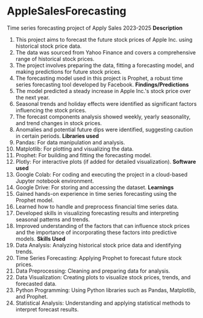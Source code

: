 # AppleSalesForecasting
Time series forecasting project of Apply Sales 2023-2025 
**Description**
1. This project aims to forecast the future stock prices of Apple Inc. using historical stock price data.
2. The data was sourced from Yahoo Finance and covers a comprehensive range of historical stock prices.
3. The project involves preparing the data, fitting a forecasting model, and making predictions for future stock prices.
4. The forecasting model used in this project is Prophet, a robust time series forecasting tool developed by Facebook.
**Findings/Predictions**
1. The model predicted a steady increase in Apple Inc.'s stock price over the next year.
2. Seasonal trends and holiday effects were identified as significant factors influencing the stock prices.
3. The forecast components analysis showed weekly, yearly seasonality, and trend changes in stock prices.
4. Anomalies and potential future dips were identified, suggesting caution in certain periods.
**Libraries used**
1. Pandas: For data manipulation and analysis.
2. Matplotlib: For plotting and visualizing the data.
3. Prophet: For building and fitting the forecasting model.
4. Plotly: For interactive plots (if added for detailed visualization).
**Software used**
1. Google Colab: For coding and executing the project in a cloud-based Jupyter notebook environment.
2. Google Drive: For storing and accessing the dataset.
**Learnings**
1. Gained hands-on experience in time series forecasting using the Prophet model.
2. Learned how to handle and preprocess financial time series data.
3. Developed skills in visualizing forecasting results and interpreting seasonal patterns and trends.
4. Improved understanding of the factors that can influence stock prices and the importance of incorporating these factors into predictive models.
**Skills Used**
1. Data Analysis: Analyzing historical stock price data and identifying trends.
2. Time Series Forecasting: Applying Prophet to forecast future stock prices.
3. Data Preprocessing: Cleaning and preparing data for analysis.
4. Data Visualization: Creating plots to visualize stock prices, trends, and forecasted data.
5. Python Programming: Using Python libraries such as Pandas, Matplotlib, and Prophet.
6. Statistical Analysis: Understanding and applying statistical methods to interpret forecast results.
